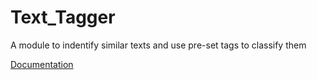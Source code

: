 # Text_Tagger
A module to indentify similar texts and use pre-set tags to classify them

[Documentation](https://edufm.github.io/Text_Tagger/) 